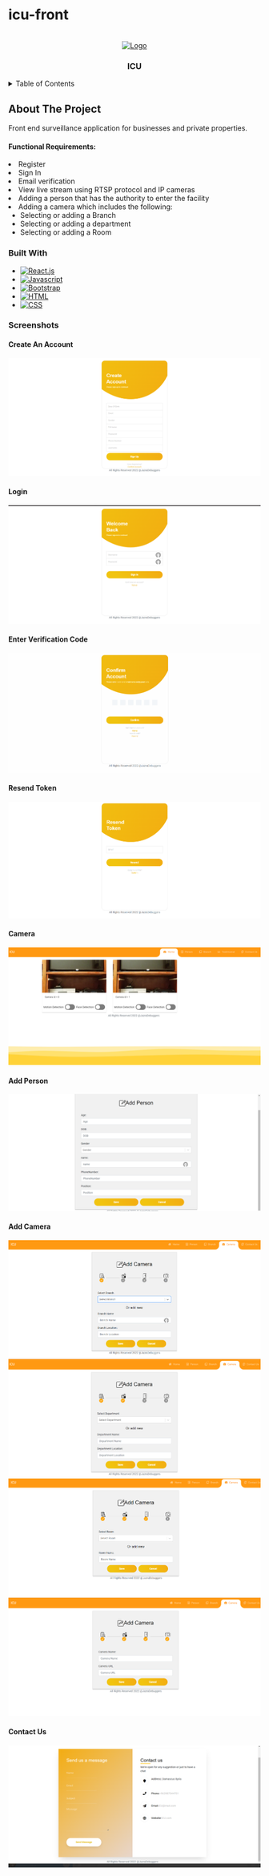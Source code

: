 # icu-front






<!-- PROJECT LOGO -->
<br />
<div align="center">
  <a href="https://github.com/carolha2">
    <img src=https://icons.veryicon.com/png/o/object/small-yellow-icon-2/camera-232.png alt="Logo" width="80" height="80">
  </a>

  <h3 align="center">ICU</h3>

</div>


<!-- TABLE OF CONTENTS -->
<details>
  <summary>Table of Contents</summary>
  <ol>
    <li>
      <a href="#about-the-project">About The Project</a>
      <ul>
        <li><a href="#functional-requirements">Functional Requirements</a></li>
      </ul>
    </li>
    <li>
      <a href="#built-with">Built With</a>
    </li>
    <li><a href="#screenshots">Screenshots</a></li>
  </ol>
</details>



<!-- ABOUT THE PROJECT -->
## About The Project

Front end surveillance application for businesses and private properties.  

#### Functional Requirements:
  <li>Register</li>
  <li>Sign In</li>
  <li>Email verification </li>
  <li>View live stream using RTSP protocol and IP cameras </li>
  <li>Adding a person that has the authority to enter the facility </li>
  <li>
      Adding a camera which includes the following: 
        <ul>
          <li>Selecting or adding a Branch </li>
          <li>Selecting or adding a department</li>
          <li>Selecting or adding a Room</li>
        </ul>
   </li>







<!-- BUILT WITH -->
### Built With


* [![React.js][React.js]][React-url]
* [![Javascript][Javascript.com]][Javascript-url]
* [![Bootstrap][Bootstrap.com]][Bootstrap-url]
* [![HTML][HTML.com]][HTML-url]
* [![CSS][CSS.com]][CSS-url]


<!-- SCREENSHOTS -->

### Screenshots

#### Create An Account

![](/images/register.png)

#### Login

![](/images/sign%20in.png)

#### Enter Verification Code

![](/images/enter%20verification%20code.png)

#### Resend Token

![](/images/resend%20token.png)

#### Camera

![](/images/camera.png)

#### Add Person

![](/images/add%20person.png)

#### Add Camera

![](/images/add%20camera%201.png)
![](/images/add%20camera%202.png)
![](/images/add%20camera%203.png)
![](/images/add%20camera%204.png)

#### Contact Us

![](/images/contact%20us.png)







<!-- MARKDOWN LINKS & IMAGES -->
<!-- https://www.markdownguide.org/basic-syntax/#reference-style-links -->
[React.js]: https://img.shields.io/badge/React.js-20232A?style=for-the-badge&logo=react&logoColor=61DAFB
[React-url]: https://reactjs.org/
[Bootstrap.com]: https://img.shields.io/badge/Bootstrap-563D7C?style=for-the-badge&logo=bootstrap&logoColor=white
[Bootstrap-url]: https://getbootstrap.com
[HTML-url]: http://html5.com/
[HTML.com]:https://img.shields.io/badge/HTML-white?style=for-the-badge&logo=HTML5&logoColor=red
[CSS-url]:https://www.css3.com/
[CSS.com]:https://img.shields.io/badge/CSS-white?style=for-the-badge&logo=CSS3&logoColor=blue
[Javascript-url]: https://www.javascript.com/
[Javascript.com]:https://img.shields.io/badge/Javascript-20232A?style=for-the-badge&logo=javascript&logoColor=yellow

